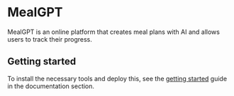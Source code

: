 # MealGPT

MealGPT is an online platform that creates meal plans with AI and allows users to track their progress.

## Getting started

To install the necessary tools and deploy this, see the [getting started](./docs/getting-started.md) guide in the documentation section.
